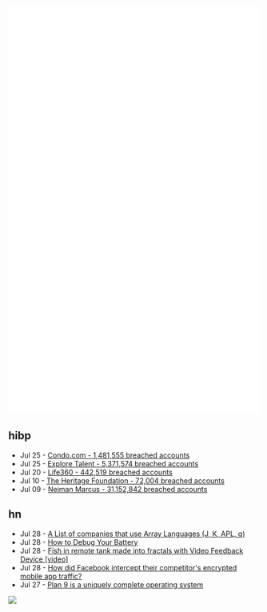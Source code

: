 ![Metrics](https://raw.githubusercontent.com/phixion/phixion/master/metrics.svg)

## hibp

<!--
for https://github.com/phixion/phixion/blob/main/.github/workflows/feeds.yml
-->
<!--START_SECTION:haveibeenpwnd-->
- Jul 25 - [Condo.com - 1,481,555 breached accounts](https://haveibeenpwned.com/PwnedWebsites#CondoCom)
- Jul 25 - [Explore Talent - 5,371,574 breached accounts](https://haveibeenpwned.com/PwnedWebsites#ExploreTalent)
- Jul 20 - [Life360 - 442,519 breached accounts](https://haveibeenpwned.com/PwnedWebsites#Life360)
- Jul 10 - [The Heritage Foundation - 72,004 breached accounts](https://haveibeenpwned.com/PwnedWebsites#TheHeritageFoundation)
- Jul 09 - [Neiman Marcus - 31,152,842 breached accounts](https://haveibeenpwned.com/PwnedWebsites#NeimanMarcus)
<!--END_SECTION:haveibeenpwnd-->

## hn

<!--
for https://github.com/phixion/phixion/blob/main/.github/workflows/feeds.yml
-->
<!--START_SECTION:hn-->
- Jul 28 - [A List of companies that use Array Languages (J, K, APL, q)](https://github.com/interregna/arraylanguage-companies)
- Jul 28 - [How to Debug Your Battery](https://github.com/ionworks/how-to-debug-your-battery)
- Jul 28 - [Fish in remote tank made into fractals with Video Feedback Device [video]](https://www.youtube.com/watch?v=KqHgCx4Lk_w)
- Jul 28 - [How did Facebook intercept their competitor's encrypted mobile app traffic?](https://doubleagent.net/onavo-facebook-ssl-mitm-technical-analysis/)
- Jul 27 - [Plan 9 is a uniquely complete operating system](https://posixcafe.org/blogs/2024/07/27/0/)
<!--END_SECTION:hn-->

<!--
for https://yhype.me
-->
![](https://hit.yhype.me/github/profile?user_id=13013670)
